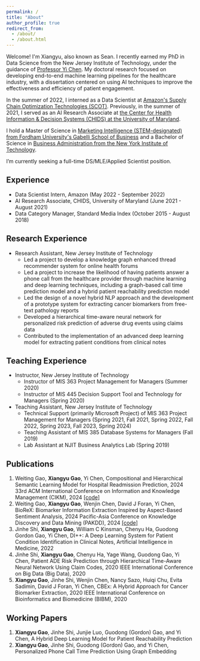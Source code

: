 ```yaml
---
permalink: /
title: "About"
author_profile: true
redirect_from: 
  - /about/
  - /about.html
---
```


Welcome! I'm Xiangyu, also known as Sean. I recently earned my PhD in Data Science from the New Jersey Institute of Technology, under the guidance of [Professor Yi Chen](https://people.njit.edu/profile/ychen). My doctoral research focused on developing end-to-end machine learning pipelines for the healthcare industry, with a dissertation centered on using AI techniques to improve the effectiveness and efficiency of patient engagement. 

In the summer of 2022, I interned as a Data Scientist at [Amazon's Supply Chain Optimization Technologies (SCOT)](https://www.amazon.science/tag/supply-chain-optimization-technologies). Previously, in the summer of 2021, I served as an AI Research Associate at [the Center for Health Information & Decision Systems (CHIDS) at the University of Maryland](https://www.rhsmith.umd.edu/news/chids-transforming-health-care-through-many-partners).

I hold a Master of Science in [Marketing Intelligence (STEM-designated) from Fordham University's Gabelli School of Business](https://www.fordham.edu/gabelli-school-of-business/academic-programs-and-admissions/graduate-programs/academic-programs/ms-programs/marketing-intelligence) and a Bachelor of Science in [Business Administration from the New York Institute of Technology](https://www.nyit.edu/degrees/international_business_bs).

I’m currently seeking a full-time DS/MLE/Applied Scientist position.

Experience
------
- Data Scientist Intern, Amazon (May 2022 - September 2022)
- AI Research Associate, CHIDS, University of Maryland (June 2021 - August 2021)
- Data Category Manager, Standard Media Index (October 2015 - August 2018)

Research Experience
------
- Research Assistant, New Jersey Institute of Technology
    - Led a project to develop a knowledge graph enhanced thread recommender system for online health forums
    - Led a project to increase the likelihood of having patients answer a phone call from the healthcare provider through machine learning and deep learning techniques, including a graph-based call time prediction model and a hybrid patient reachability prediction model
    - Led the design of a novel hybrid NLP approach and the development of a prototype system for extracting cancer biomarkers from free-text pathology reports
    - Developed a hierarchical time-aware neural network for personalized risk prediction of adverse drug events using claims data
    - Contributed to the implementation of an advanced deep learning model for extracting patient conditions from clinical notes

Teaching Experience
------
- Instructor, New Jersey Institute of Technology
    - Instructor of MIS 363 Project Management for Managers (Summer 2020)
    - Instructor of MIS 445 Decision Support Tool and Technology for Managers (Spring 2020)
- Teaching Assistant, New Jersey Institute of Technology
    - Technical Support (primarily Microsoft Project) of MIS 363 Project Management for Managers (Spring 2021, Fall 2021, Spring 2022, Fall 2022, Spring 2023, Fall 2023, Spring 2024)
    - Teaching Assistant of MIS 385 Database Systems for Managers (Fall 2019)
    - Lab Assistant at NJIT Business Analytics Lab (Spring 2019)
 
Publications
------
1. Weiting Gao, **Xiangyu Gao**, Yi Chen, Compositional and Hierarchical Semantic Learning Model for Hospital Readmission Prediction, 2024 33rd ACM International Conference on
Information and Knowledge Management (CIKM), 2024 [[code]](https://github.com/NJIT-AI-in-Healthcare/Hospital-Readmission-Prediction)
2. Weiting Gao, **Xiangyu Gao**, Wenjin Chen, David J Foran, Yi Chen, BioReX: Biomarker Information Extraction Inspired by Aspect-Based Sentiment Analysis, 2024 Pacific-Asia Conference on Knowledge Discovery and Data Mining (PAKDD), 2024 [[code]](https://github.com/NJIT-AI-in-Healthcare/Pathology-Biomarker-Information-Extraction)
3. Jinhe Shi, **Xiangyu Gao**, William C Kinsman, Chenyu Ha, Guodong Gordon Gao, Yi Chen, DI++: A Deep Learning System for Patient Condition Identification in Clinical Notes, Artificial Intelligence in Medicine, 2022
4. Jinhe Shi, **Xiangyu Gao**, Chenyu Ha, Yage Wang, Guodong Gao, Yi Chen, Patient ADE Risk Prediction through Hierarchical Time-Aware Neural Network Using Claim Codes, 2020 IEEE International Conference on Big Data (Big Data), 2020
5. **Xiangyu Gao**, Jinhe Shi, Wenjin Chen, Nancy Sazo, Huiqi Chu, Evita Sadimin, David J Foran, Yi Chen, CBEx: A Hybrid Approach for Cancer Biomarker Extraction, 2020 IEEE International Conference on Bioinformatics and Biomedicine (BIBM), 2020

Working Papers
------
1. **Xiangyu Gao**, Jinhe Shi, Junjie Luo, Guodong (Gordon) Gao, and Yi Chen, A Hybrid Deep Learning Model for Patient Reachability Prediction
2. **Xiangyu Gao**, Jinhe Shi, Guodong (Gordon) Gao, and Yi Chen, Personalized Phone Call Time Prediction Using Graph Embedding
